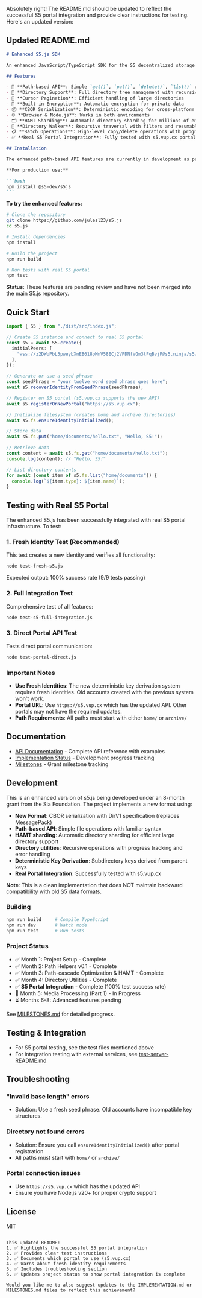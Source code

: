 Absolutely right! The README.md should be updated to reflect the successful S5 portal integration and provide clear instructions for testing. Here's an updated version:

## Updated README.md

````markdown
# Enhanced S5.js SDK

An enhanced JavaScript/TypeScript SDK for the S5 decentralized storage network, featuring a simple path-based API for file and directory operations.

## Features

- 🚀 **Path-based API**: Simple `get()`, `put()`, `delete()`, `list()` operations
- 📁 **Directory Support**: Full directory tree management with recursive operations
- 🔄 **Cursor Pagination**: Efficient handling of large directories
- 🔐 **Built-in Encryption**: Automatic encryption for private data
- 📦 **CBOR Serialization**: Deterministic encoding for cross-platform compatibility
- 🌐 **Browser & Node.js**: Works in both environments
- 🗂️ **HAMT Sharding**: Automatic directory sharding for millions of entries
- 🚶 **Directory Walker**: Recursive traversal with filters and resumable cursors
- 📋 **Batch Operations**: High-level copy/delete operations with progress tracking
- ✅ **Real S5 Portal Integration**: Fully tested with s5.vup.cx portal

## Installation

The enhanced path-based API features are currently in development as part of a Sia Foundation grant project.

**For production use:**

```bash
npm install @s5-dev/s5js
```
````

**To try the enhanced features:**

```bash
# Clone the repository
git clone https://github.com/julesl23/s5.js
cd s5.js

# Install dependencies
npm install

# Build the project
npm run build

# Run tests with real S5 portal
npm test
```

**Status**: These features are pending review and have not been merged into the main S5.js repository.

## Quick Start

```typescript
import { S5 } from "./dist/src/index.js";

// Create S5 instance and connect to real S5 portal
const s5 = await S5.create({
  initialPeers: [
    "wss://z2DWuPbL5pweybXnEB618pMnV58ECj2VPDNfVGm3tFqBvjF@s5.ninja/s5/p2p",
  ],
});

// Generate or use a seed phrase
const seedPhrase = "your twelve word seed phrase goes here";
await s5.recoverIdentityFromSeedPhrase(seedPhrase);

// Register on S5 portal (s5.vup.cx supports the new API)
await s5.registerOnNewPortal("https://s5.vup.cx");

// Initialize filesystem (creates home and archive directories)
await s5.fs.ensureIdentityInitialized();

// Store data
await s5.fs.put("home/documents/hello.txt", "Hello, S5!");

// Retrieve data
const content = await s5.fs.get("home/documents/hello.txt");
console.log(content); // "Hello, S5!"

// List directory contents
for await (const item of s5.fs.list("home/documents")) {
  console.log(`${item.type}: ${item.name}`);
}
```

## Testing with Real S5 Portal

The enhanced S5.js has been successfully integrated with real S5 portal infrastructure. To test:

### 1. Fresh Identity Test (Recommended)

This test creates a new identity and verifies all functionality:

```bash
node test-fresh-s5.js
```

Expected output: 100% success rate (9/9 tests passing)

### 2. Full Integration Test

Comprehensive test of all features:

```bash
node test-s5-full-integration.js
```

### 3. Direct Portal API Test

Tests direct portal communication:

```bash
node test-portal-direct.js
```

### Important Notes

- **Use Fresh Identities**: The new deterministic key derivation system requires fresh identities. Old accounts created with the previous system won't work.
- **Portal URL**: Use `https://s5.vup.cx` which has the updated API. Other portals may not have the required updates.
- **Path Requirements**: All paths must start with either `home/` or `archive/`

## Documentation

- [API Documentation](./docs/API.md) - Complete API reference with examples
- [Implementation Status](./docs/IMPLEMENTATION.md) - Development progress tracking
- [Milestones](./docs/MILESTONES.md) - Grant milestone tracking

## Development

This is an enhanced version of s5.js being developed under an 8-month grant from the Sia Foundation. The project implements a new format using:

- **New Format**: CBOR serialization with DirV1 specification (replaces MessagePack)
- **Path-based API**: Simple file operations with familiar syntax
- **HAMT sharding**: Automatic directory sharding for efficient large directory support
- **Directory utilities**: Recursive operations with progress tracking and error handling
- **Deterministic Key Derivation**: Subdirectory keys derived from parent keys
- **Real Portal Integration**: Successfully tested with s5.vup.cx

**Note**: This is a clean implementation that does NOT maintain backward compatibility with old S5 data formats.

### Building

```bash
npm run build     # Compile TypeScript
npm run dev       # Watch mode
npm run test      # Run tests
```

### Project Status

- ✅ Month 1: Project Setup - Complete
- ✅ Month 2: Path Helpers v0.1 - Complete
- ✅ Month 3: Path-cascade Optimization & HAMT - Complete
- ✅ Month 4: Directory Utilities - Complete
- ✅ **S5 Portal Integration** - Complete (100% test success rate)
- 🚧 Month 5: Media Processing (Part 1) - In Progress
- ⏳ Months 6-8: Advanced features pending

See [MILESTONES.md](./docs/MILESTONES.md) for detailed progress.

## Testing & Integration

- For S5 portal testing, see the test files mentioned above
- For integration testing with external services, see [test-server-README.md](./test-server-README.md)

## Troubleshooting

### "Invalid base length" errors

- Solution: Use a fresh seed phrase. Old accounts have incompatible key structures.

### Directory not found errors

- Solution: Ensure you call `ensureIdentityInitialized()` after portal registration
- All paths must start with `home/` or `archive/`

### Portal connection issues

- Use `https://s5.vup.cx` which has the updated API
- Ensure you have Node.js v20+ for proper crypto support

## License

MIT

```

This updated README:
1. ✅ Highlights the successful S5 portal integration
2. ✅ Provides clear test instructions
3. ✅ Documents which portal to use (s5.vup.cx)
4. ✅ Warns about fresh identity requirements
5. ✅ Includes troubleshooting section
6. ✅ Updates project status to show portal integration is complete

Would you like me to also suggest updates to the IMPLEMENTATION.md or MILESTONES.md files to reflect this achievement?
```

